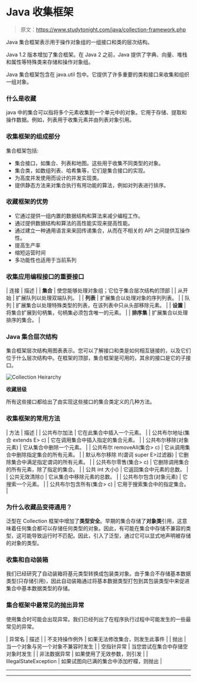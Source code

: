 # Java 收集框架

> 原文：<https://www.studytonight.com/java/collection-framework.php>

Java 集合框架表示用于操作对象组的一组接口和类的层次结构。

Java 1.2 版本增加了集合框架。在 Java 2 之前，Java 提供了字典、向量、堆栈和属性等特殊类来存储和操作对象组。

Java 集合框架包含在 java.util 包中。它提供了许多重要的类和接口来收集和组织一组对象。

### 什么是收藏

java 中的集合可以指将多个元素收集到一个单元中的对象。它用于存储、提取和操作数据。例如，列表用于收集元素并由列表对象引用。

### 收集框架的组成部分

集合框架包括:

*   集合接口，如集合、列表和地图。这些用于收集不同类型的对象。
*   集合类，如数组列表、哈希集等，它们是集合接口的实现。
*   为高度并发使用而设计的并发实现类。
*   提供静态方法来对集合执行有用功能的算法，例如对列表进行排序。

### 收藏框架的优势

*   它通过提供一组内置的数据结构和算法来减少编程工作。
*   通过提供数据结构和算法的高性能实现来提高性能。
*   通过建立一种通用语言来来回传递集合，从而在不相关的 API 之间提供互操作性。
*   提高生产率
*   缩短运营时间
*   多功能性也适用于当前系列

### 收集应用编程接口的重要接口

| 连接 | 描述 |
| **集合** | 使您能够处理对象组；它位于集合层次结构的顶部 |
| 从开始 | 扩展队列以处理双端队列。 |
| **列表** | 扩展集合以处理对象的序列列表。 |
| 队列 | 扩展集合以处理特殊类型的列表，在该列表中只从头部移除元素。 |
| **设置** | 将集合扩展到句柄集，句柄集必须包含唯一的元素。 |
| **排序集** | 扩展集合以处理排序的集合。 |

### Java 集合层次结构

集合框架层次结构用图表表示。您可以了解接口和类是如何相互链接的，以及它们位于什么层次结构中。在框架的顶部，集合框架是可用的，其余的接口是它的子接口。

![Collection Heirarchy](../Images/0a8b4962e2d7829d9c9a9299e0fcff05.png)

**收藏层级**

所有这些接口都给出了由实现这些接口的集合类定义的几种方法。

### 收集框架的常用方法

| 方法 | 描述 |
| 公共布尔加法 | 它在此集合中插入一个元素。 |
| 公共布尔地址(集合 extends E> c) | 它在调用集合中插入指定的集合元素。 |
| 公共布尔移除(对象元素) | 它从集合中删除一个元素。 |
| 公共布尔 removeAll(集合> c) | 它从调用集合中删除指定集合的所有元素。 |
| 默认布尔移除 If(谓词 super E>过滤器) | 它删除集合中满足指定谓词的所有元素。 |
| 公共布尔零售(集合> c) | 它删除调用集合的所有元素，除了指定的集合。 |
| 公共 int 大小() | 它返回集合中元素的总数。 |
| 公共无效清除() | 它从集合中移除元素的总数。 |
| 公共布尔包含(对象元素) | 它搜索一个元素。 |
| 公共布尔包含所有(集合> c) | 它用于搜索集合中的指定集合。 |

### 为什么收藏品变得通用？

泛型在 Collection 框架中增加了**类型安全**。早期的集合存储了**对象类**引用，这意味着任何集合都可以存储任何类型的对象。因此，有可能在集合中存储不兼容的类型，这可能导致运行时不匹配。因此，引入了泛型，通过它可以显式地声明被存储的对象的类型。

### 收集和自动装箱

我们已经研究了自动装箱将基元类型转换成包装类对象。由于集合不存储基本数据类型(只存储引用)，因此自动装箱通过将基本数据类型打包到其包装类型中来促进集合中基本数据类型的存储。

### 集合框架中最常见的抛出异常

使用集合时可能会出现异常。我们已经列出了在程序执行过程中可能发生的一些最常见的异常。

| 异常名 | 描述 |
| 不支持操作例外 | 如果无法修改集合，则发生此事件 |
| 抛出 | 当一个对象与另一个对象不兼容时发生 |
| 空指针异常 | 当您尝试在集合中存储空对象时发生 |
| 非法数据异常 | 如果使用了无效参数，则引发 |
| IllegalStateException | 如果试图向已满的集合中添加柠檬，则抛出 |

* * *

* * *